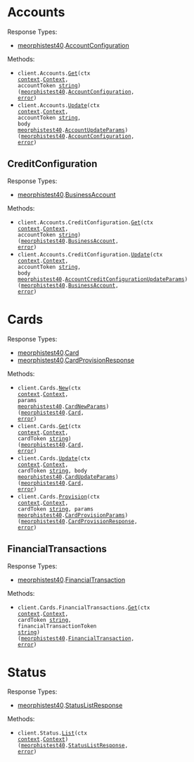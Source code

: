 # Accounts

Response Types:

- <a href="https://pkg.go.dev/github.com/stainless-sdks/meorphis-test-40-go">meorphistest40</a>.<a href="https://pkg.go.dev/github.com/stainless-sdks/meorphis-test-40-go#AccountConfiguration">AccountConfiguration</a>

Methods:

- <code title="get /accounts/{account_token}">client.Accounts.<a href="https://pkg.go.dev/github.com/stainless-sdks/meorphis-test-40-go#AccountService.Get">Get</a>(ctx <a href="https://pkg.go.dev/context">context</a>.<a href="https://pkg.go.dev/context#Context">Context</a>, accountToken <a href="https://pkg.go.dev/builtin#string">string</a>) (<a href="https://pkg.go.dev/github.com/stainless-sdks/meorphis-test-40-go">meorphistest40</a>.<a href="https://pkg.go.dev/github.com/stainless-sdks/meorphis-test-40-go#AccountConfiguration">AccountConfiguration</a>, <a href="https://pkg.go.dev/builtin#error">error</a>)</code>
- <code title="patch /accounts/{account_token}">client.Accounts.<a href="https://pkg.go.dev/github.com/stainless-sdks/meorphis-test-40-go#AccountService.Update">Update</a>(ctx <a href="https://pkg.go.dev/context">context</a>.<a href="https://pkg.go.dev/context#Context">Context</a>, accountToken <a href="https://pkg.go.dev/builtin#string">string</a>, body <a href="https://pkg.go.dev/github.com/stainless-sdks/meorphis-test-40-go">meorphistest40</a>.<a href="https://pkg.go.dev/github.com/stainless-sdks/meorphis-test-40-go#AccountUpdateParams">AccountUpdateParams</a>) (<a href="https://pkg.go.dev/github.com/stainless-sdks/meorphis-test-40-go">meorphistest40</a>.<a href="https://pkg.go.dev/github.com/stainless-sdks/meorphis-test-40-go#AccountConfiguration">AccountConfiguration</a>, <a href="https://pkg.go.dev/builtin#error">error</a>)</code>

## CreditConfiguration

Response Types:

- <a href="https://pkg.go.dev/github.com/stainless-sdks/meorphis-test-40-go">meorphistest40</a>.<a href="https://pkg.go.dev/github.com/stainless-sdks/meorphis-test-40-go#BusinessAccount">BusinessAccount</a>

Methods:

- <code title="get /accounts/{account_token}/credit_configuration">client.Accounts.CreditConfiguration.<a href="https://pkg.go.dev/github.com/stainless-sdks/meorphis-test-40-go#AccountCreditConfigurationService.Get">Get</a>(ctx <a href="https://pkg.go.dev/context">context</a>.<a href="https://pkg.go.dev/context#Context">Context</a>, accountToken <a href="https://pkg.go.dev/builtin#string">string</a>) (<a href="https://pkg.go.dev/github.com/stainless-sdks/meorphis-test-40-go">meorphistest40</a>.<a href="https://pkg.go.dev/github.com/stainless-sdks/meorphis-test-40-go#BusinessAccount">BusinessAccount</a>, <a href="https://pkg.go.dev/builtin#error">error</a>)</code>
- <code title="patch /accounts/{account_token}/credit_configuration">client.Accounts.CreditConfiguration.<a href="https://pkg.go.dev/github.com/stainless-sdks/meorphis-test-40-go#AccountCreditConfigurationService.Update">Update</a>(ctx <a href="https://pkg.go.dev/context">context</a>.<a href="https://pkg.go.dev/context#Context">Context</a>, accountToken <a href="https://pkg.go.dev/builtin#string">string</a>, body <a href="https://pkg.go.dev/github.com/stainless-sdks/meorphis-test-40-go">meorphistest40</a>.<a href="https://pkg.go.dev/github.com/stainless-sdks/meorphis-test-40-go#AccountCreditConfigurationUpdateParams">AccountCreditConfigurationUpdateParams</a>) (<a href="https://pkg.go.dev/github.com/stainless-sdks/meorphis-test-40-go">meorphistest40</a>.<a href="https://pkg.go.dev/github.com/stainless-sdks/meorphis-test-40-go#BusinessAccount">BusinessAccount</a>, <a href="https://pkg.go.dev/builtin#error">error</a>)</code>

# Cards

Response Types:

- <a href="https://pkg.go.dev/github.com/stainless-sdks/meorphis-test-40-go">meorphistest40</a>.<a href="https://pkg.go.dev/github.com/stainless-sdks/meorphis-test-40-go#Card">Card</a>
- <a href="https://pkg.go.dev/github.com/stainless-sdks/meorphis-test-40-go">meorphistest40</a>.<a href="https://pkg.go.dev/github.com/stainless-sdks/meorphis-test-40-go#CardProvisionResponse">CardProvisionResponse</a>

Methods:

- <code title="post /cards">client.Cards.<a href="https://pkg.go.dev/github.com/stainless-sdks/meorphis-test-40-go#CardService.New">New</a>(ctx <a href="https://pkg.go.dev/context">context</a>.<a href="https://pkg.go.dev/context#Context">Context</a>, params <a href="https://pkg.go.dev/github.com/stainless-sdks/meorphis-test-40-go">meorphistest40</a>.<a href="https://pkg.go.dev/github.com/stainless-sdks/meorphis-test-40-go#CardNewParams">CardNewParams</a>) (<a href="https://pkg.go.dev/github.com/stainless-sdks/meorphis-test-40-go">meorphistest40</a>.<a href="https://pkg.go.dev/github.com/stainless-sdks/meorphis-test-40-go#Card">Card</a>, <a href="https://pkg.go.dev/builtin#error">error</a>)</code>
- <code title="get /cards/{card_token}">client.Cards.<a href="https://pkg.go.dev/github.com/stainless-sdks/meorphis-test-40-go#CardService.Get">Get</a>(ctx <a href="https://pkg.go.dev/context">context</a>.<a href="https://pkg.go.dev/context#Context">Context</a>, cardToken <a href="https://pkg.go.dev/builtin#string">string</a>) (<a href="https://pkg.go.dev/github.com/stainless-sdks/meorphis-test-40-go">meorphistest40</a>.<a href="https://pkg.go.dev/github.com/stainless-sdks/meorphis-test-40-go#Card">Card</a>, <a href="https://pkg.go.dev/builtin#error">error</a>)</code>
- <code title="patch /cards/{card_token}">client.Cards.<a href="https://pkg.go.dev/github.com/stainless-sdks/meorphis-test-40-go#CardService.Update">Update</a>(ctx <a href="https://pkg.go.dev/context">context</a>.<a href="https://pkg.go.dev/context#Context">Context</a>, cardToken <a href="https://pkg.go.dev/builtin#string">string</a>, body <a href="https://pkg.go.dev/github.com/stainless-sdks/meorphis-test-40-go">meorphistest40</a>.<a href="https://pkg.go.dev/github.com/stainless-sdks/meorphis-test-40-go#CardUpdateParams">CardUpdateParams</a>) (<a href="https://pkg.go.dev/github.com/stainless-sdks/meorphis-test-40-go">meorphistest40</a>.<a href="https://pkg.go.dev/github.com/stainless-sdks/meorphis-test-40-go#Card">Card</a>, <a href="https://pkg.go.dev/builtin#error">error</a>)</code>
- <code title="post /cards/{card_token}/provision">client.Cards.<a href="https://pkg.go.dev/github.com/stainless-sdks/meorphis-test-40-go#CardService.Provision">Provision</a>(ctx <a href="https://pkg.go.dev/context">context</a>.<a href="https://pkg.go.dev/context#Context">Context</a>, cardToken <a href="https://pkg.go.dev/builtin#string">string</a>, params <a href="https://pkg.go.dev/github.com/stainless-sdks/meorphis-test-40-go">meorphistest40</a>.<a href="https://pkg.go.dev/github.com/stainless-sdks/meorphis-test-40-go#CardProvisionParams">CardProvisionParams</a>) (<a href="https://pkg.go.dev/github.com/stainless-sdks/meorphis-test-40-go">meorphistest40</a>.<a href="https://pkg.go.dev/github.com/stainless-sdks/meorphis-test-40-go#CardProvisionResponse">CardProvisionResponse</a>, <a href="https://pkg.go.dev/builtin#error">error</a>)</code>

## FinancialTransactions

Response Types:

- <a href="https://pkg.go.dev/github.com/stainless-sdks/meorphis-test-40-go">meorphistest40</a>.<a href="https://pkg.go.dev/github.com/stainless-sdks/meorphis-test-40-go#FinancialTransaction">FinancialTransaction</a>

Methods:

- <code title="get /cards/{card_token}/financial_transactions/{financial_transaction_token}">client.Cards.FinancialTransactions.<a href="https://pkg.go.dev/github.com/stainless-sdks/meorphis-test-40-go#CardFinancialTransactionService.Get">Get</a>(ctx <a href="https://pkg.go.dev/context">context</a>.<a href="https://pkg.go.dev/context#Context">Context</a>, cardToken <a href="https://pkg.go.dev/builtin#string">string</a>, financialTransactionToken <a href="https://pkg.go.dev/builtin#string">string</a>) (<a href="https://pkg.go.dev/github.com/stainless-sdks/meorphis-test-40-go">meorphistest40</a>.<a href="https://pkg.go.dev/github.com/stainless-sdks/meorphis-test-40-go#FinancialTransaction">FinancialTransaction</a>, <a href="https://pkg.go.dev/builtin#error">error</a>)</code>

# Status

Response Types:

- <a href="https://pkg.go.dev/github.com/stainless-sdks/meorphis-test-40-go">meorphistest40</a>.<a href="https://pkg.go.dev/github.com/stainless-sdks/meorphis-test-40-go#StatusListResponse">StatusListResponse</a>

Methods:

- <code title="get /status">client.Status.<a href="https://pkg.go.dev/github.com/stainless-sdks/meorphis-test-40-go#StatusService.List">List</a>(ctx <a href="https://pkg.go.dev/context">context</a>.<a href="https://pkg.go.dev/context#Context">Context</a>) (<a href="https://pkg.go.dev/github.com/stainless-sdks/meorphis-test-40-go">meorphistest40</a>.<a href="https://pkg.go.dev/github.com/stainless-sdks/meorphis-test-40-go#StatusListResponse">StatusListResponse</a>, <a href="https://pkg.go.dev/builtin#error">error</a>)</code>
